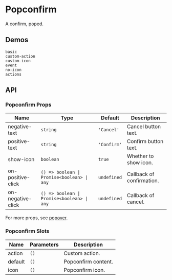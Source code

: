 # Popconfirm

A confirm, poped.

## Demos

```demo
basic
custom-action
custom-icon
event
no-icon
actions
```

## API

### Popconfirm Props

| Name | Type | Default | Description |
| --- | --- | --- | --- |
| negative-text | `string` | `'Cancel'` | Cancel button text. |
| positive-text | `string` | `'Confirm'` | Confirm button text. |
| show-icon | `boolean` | `true` | Whether to show icon. |
| on-positive-click | `() => boolean \| Promise<boolean> \| any` | `undefined` | Callback of confirmation. |
| on-negative-click | `() => boolean \| Promise<boolean> \| any` | `undefined` | Callback of cancel. |

For more props, see [popover](popover#Popover-Props).

### Popconfirm Slots

| Name    | Parameters | Description         |
| ------- | ---------- | ------------------- |
| action  | `()`       | Custom action.      |
| default | `()`       | Popconfirm content. |
| icon    | `()`       | Popconfirm icon.    |
